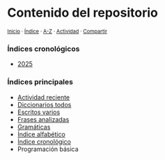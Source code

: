 # Contenido del repositorio
<sup>[Inicio](https://github.com/jucardus/jucardus.github.io/repo/blob/main/readme.md) · [Índice](https://github.com/jucardus/jucardus.github.io/repo/blob/main/readme.md#contenido) · [A-Z](https://github.com/jucardus/jucardus.github.io/repo/blob/main/indices/alfabetico.md) · [Actividad](https://github.com/jucardus/jucardus.github.io/repo/blob/main/indices/actividad.md) · [Compartir](https://x.com/intent/tweet?text=Contenido%20en%20el%20repositorio%20Jucardus%2C%20con%20algunos%20%C3%ADndices%20de%20referencia.%0A%E2%86%92%20https%3A%2F%2Fgithub.com%2Fjucardus%2Frepo%2Fblob%2Fmain%2Fcontenido%2Fcontenido.md%0A%0A%23cntnd_jucardus%20%23indcs_jucardus%0A%40jucardus)</sup>

### Índices cronológicos

* [2025](https://github.com/jucardus/jucardus.github.io/repo/blob/main/contenido/25/25.md)

### Índices principales

* [Actividad reciente](https://github.com/jucardus/jucardus.github.io/repo/blob/main/indices/actividad.md)
* [Diccionarios todos](https://github.com/jucardus/jucardus.github.io/repo/blob/main/indices/diccionarios.md)
* [Escritos varios](https://github.com/jucardus/jucardus.github.io/repo/blob/main/indices/escritos.md)
* [Frases analizadas](https://github.com/jucardus/jucardus.github.io/repo/blob/main/indices/frases.md)
* [Gramáticas](https://github.com/jucardus/jucardus.github.io/repo/blob/main/indices/gramaticas.md)
* [Índice alfabético](https://github.com/jucardus/jucardus.github.io/repo/blob/main/indices/alfabetico.md)
* [Índice cronológico](https://github.com/jucardus/jucardus.github.io/repo/blob/main/indices/cronologico.md)
* Programación básica
